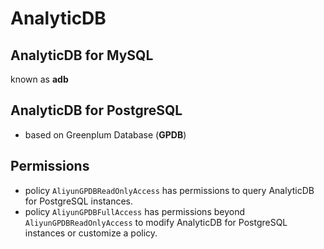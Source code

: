 # AnalyticDB

## AnalyticDB for MySQL
known as **adb**
## AnalyticDB for PostgreSQL
- based on Greenplum Database (**GPDB**)


## Permissions
- policy `AliyunGPDBReadOnlyAccess` has permissions to query AnalyticDB for PostgreSQL instances.
- policy `AliyunGPDBFullAccess` has permissions beyond `AliyunGPDBReadOnlyAccess` to modify AnalyticDB for PostgreSQL instances or customize a policy. 